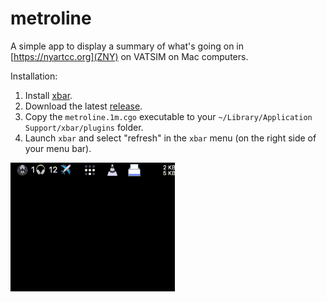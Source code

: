 metroline
===========

A simple app to display a summary of what's going on in [https://nyartcc.org](ZNY) on VATSIM on Mac computers.

Installation:

1. Install [xbar](https://xbarapp.com).
2. Download the latest [release](https://github.com/mmp/metroline/releases).
3. Copy the `metroline.1m.cgo` executable to your `~/Library/Application Support/xbar/plugins` folder.
4. Launch `xbar` and select "refresh" in the `xbar` menu (on the right side of your menu bar).

<div class="text-center">
<img src="metroline.gif" srcset="metroline-2x.gif 2x" width="263" height="206" class="img-fluid">
</div>

